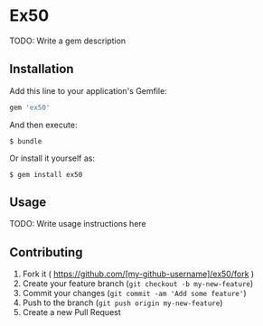 # Ex50

TODO: Write a gem description

## Installation

Add this line to your application's Gemfile:

```ruby
gem 'ex50'
```

And then execute:

    $ bundle

Or install it yourself as:

    $ gem install ex50

## Usage

TODO: Write usage instructions here

## Contributing

1. Fork it ( https://github.com/[my-github-username]/ex50/fork )
2. Create your feature branch (`git checkout -b my-new-feature`)
3. Commit your changes (`git commit -am 'Add some feature'`)
4. Push to the branch (`git push origin my-new-feature`)
5. Create a new Pull Request
